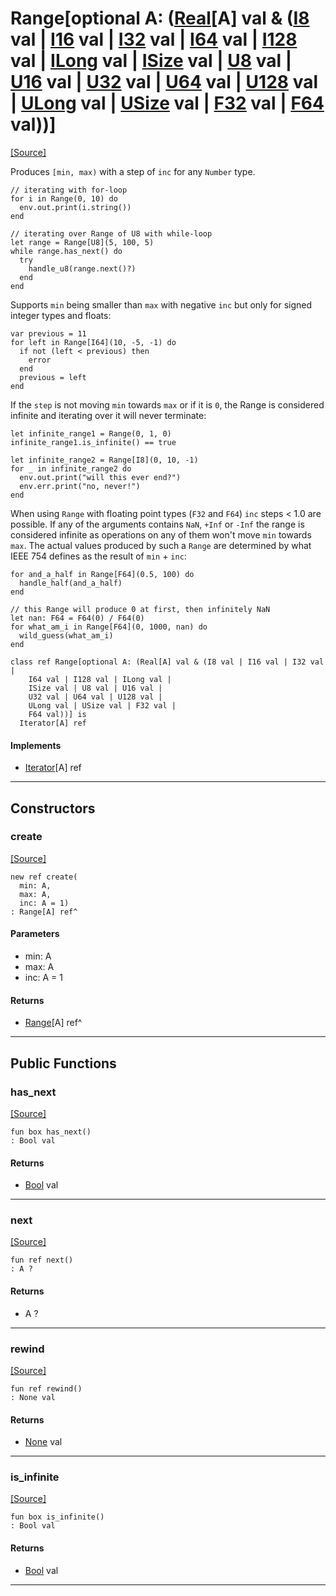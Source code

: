 # Range\[optional A: ([Real](builtin-Real.md)\[A\] val & ([I8](builtin-I8.md) val | [I16](builtin-I16.md) val | [I32](builtin-I32.md) val | [I64](builtin-I64.md) val | [I128](builtin-I128.md) val | [ILong](builtin-ILong.md) val | [ISize](builtin-ISize.md) val | [U8](builtin-U8.md) val | [U16](builtin-U16.md) val | [U32](builtin-U32.md) val | [U64](builtin-U64.md) val | [U128](builtin-U128.md) val | [ULong](builtin-ULong.md) val | [USize](builtin-USize.md) val | [F32](builtin-F32.md) val | [F64](builtin-F64.md) val))\]
<span class="source-link">[[Source]](src/collections/range.md#L1)</span>

Produces `[min, max)` with a step of `inc` for any `Number` type.

```pony
// iterating with for-loop
for i in Range(0, 10) do
  env.out.print(i.string())
end

// iterating over Range of U8 with while-loop
let range = Range[U8](5, 100, 5)
while range.has_next() do
  try
    handle_u8(range.next()?)
  end
end
```

Supports `min` being smaller than `max` with negative `inc`
but only for signed integer types and floats:

```pony
var previous = 11
for left in Range[I64](10, -5, -1) do
  if not (left < previous) then
    error
  end
  previous = left
end
```

If the `step` is not moving `min` towards `max` or if it is `0`,
the Range is considered infinite and iterating over it
will never terminate:

```pony
let infinite_range1 = Range(0, 1, 0)
infinite_range1.is_infinite() == true

let infinite_range2 = Range[I8](0, 10, -1)
for _ in infinite_range2 do
  env.out.print("will this ever end?")
  env.err.print("no, never!")
end
```

When using `Range` with  floating point types (`F32` and `F64`)
`inc` steps < 1.0 are possible. If any of the arguments contains
`NaN`, `+Inf` or `-Inf` the range is considered infinite as operations on
any of them won't move `min` towards `max`.
The actual values produced by such a `Range` are determined by what IEEE 754
defines as the result of `min` + `inc`:

```pony
for and_a_half in Range[F64](0.5, 100) do
  handle_half(and_a_half)
end

// this Range will produce 0 at first, then infinitely NaN
let nan: F64 = F64(0) / F64(0)
for what_am_i in Range[F64](0, 1000, nan) do
  wild_guess(what_am_i)
end
```



```pony
class ref Range[optional A: (Real[A] val & (I8 val | I16 val | I32 val | 
    I64 val | I128 val | ILong val | 
    ISize val | U8 val | U16 val | 
    U32 val | U64 val | U128 val | 
    ULong val | USize val | F32 val | 
    F64 val))] is
  Iterator[A] ref
```

#### Implements

* [Iterator](builtin-Iterator.md)\[A\] ref

---

## Constructors

### create
<span class="source-link">[[Source]](src/collections/range.md#L75)</span>


```pony
new ref create(
  min: A,
  max: A,
  inc: A = 1)
: Range[A] ref^
```
#### Parameters

*   min: A
*   max: A
*   inc: A = 1

#### Returns

* [Range](collections-Range.md)\[A\] ref^

---

## Public Functions

### has_next
<span class="source-link">[[Source]](src/collections/range.md#L95)</span>


```pony
fun box has_next()
: Bool val
```

#### Returns

* [Bool](builtin-Bool.md) val

---

### next
<span class="source-link">[[Source]](src/collections/range.md#L102)</span>


```pony
fun ref next()
: A ?
```

#### Returns

* A ?

---

### rewind
<span class="source-link">[[Source]](src/collections/range.md#L109)</span>


```pony
fun ref rewind()
: None val
```

#### Returns

* [None](builtin-None.md) val

---

### is_infinite
<span class="source-link">[[Source]](src/collections/range.md#L112)</span>


```pony
fun box is_infinite()
: Bool val
```

#### Returns

* [Bool](builtin-Bool.md) val

---

